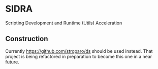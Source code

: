 # SIDRA

Scripting Development and Runtime (Utils) Acceleration

## Construction

Currently https://github.com/stroparo/ds should be used instead. That project is being refactored in preparation to become this one in a near future.
